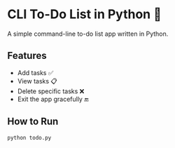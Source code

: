 # CLI To-Do List in Python 📝

A simple command-line to-do list app written in Python.

## Features
- Add tasks ✅
- View tasks 📋
- Delete specific tasks ❌
- Exit the app gracefully 🔚

## How to Run
```bash
python todo.py
